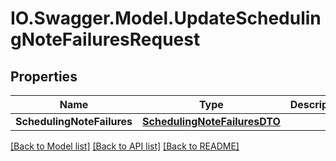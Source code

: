 # IO.Swagger.Model.UpdateSchedulingNoteFailuresRequest
## Properties

Name | Type | Description | Notes
------------ | ------------- | ------------- | -------------
**SchedulingNoteFailures** | [**SchedulingNoteFailuresDTO**](SchedulingNoteFailuresDTO.md) |  | [optional] 

[[Back to Model list]](../README.md#documentation-for-models) [[Back to API list]](../README.md#documentation-for-api-endpoints) [[Back to README]](../README.md)

